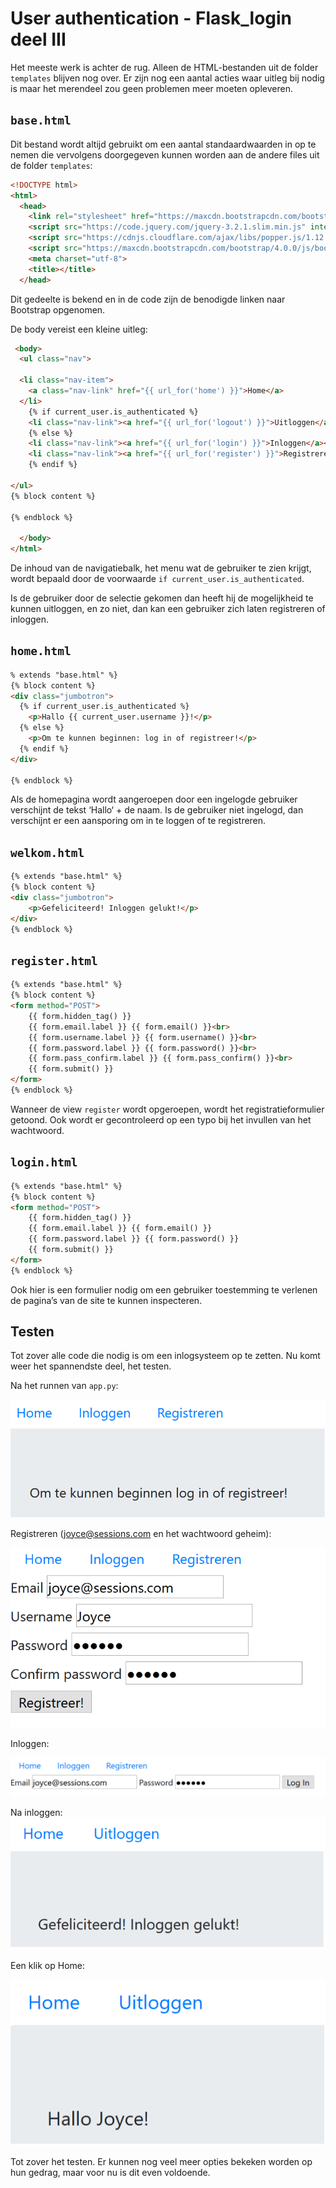 # User authentication - Flask_login deel III

Het meeste werk is achter de rug. Alleen de HTML-bestanden uit de folder `templates` blijven nog over. Er zijn nog een aantal acties waar uitleg bij nodig is maar het merendeel zou geen problemen meer moeten opleveren.

## `base.html`

Dit bestand wordt altijd gebruikt om een aantal standaardwaarden in op te nemen die vervolgens doorgegeven kunnen worden aan de andere files uit de folder `templates`:

```html
<!DOCTYPE html>
<html>
  <head>
    <link rel="stylesheet" href="https://maxcdn.bootstrapcdn.com/bootstrap/4.0.0/css/bootstrap.min.css" integrity="sha384-Gn5384xqQ1aoWXA+058RXPxPg6fy4IWvTNh0E263XmFcJlSAwiGgFAW/dAiS6JXm" crossorigin="anonymous">
    <script src="https://code.jquery.com/jquery-3.2.1.slim.min.js" integrity="sha384-KJ3o2DKtIkvYIK3UENzmM7KCkRr/rE9/Qpg6aAZGJwFDMVNA/GpGFF93hXpG5KkN" crossorigin="anonymous"></script>
    <script src="https://cdnjs.cloudflare.com/ajax/libs/popper.js/1.12.9/umd/popper.min.js" integrity="sha384-ApNbgh9B+Y1QKtv3Rn7W3mgPxhU9K/ScQsAP7hUibX39j7fakFPskvXusvfa0b4Q" crossorigin="anonymous"></script>
    <script src="https://maxcdn.bootstrapcdn.com/bootstrap/4.0.0/js/bootstrap.min.js" integrity="sha384-JZR6Spejh4U02d8jOt6vLEHfe/JQGiRRSQQxSfFWpi1MquVdAyjUar5+76PVCmYl" crossorigin="anonymous"></script>
    <meta charset="utf-8">
    <title></title>
  </head>
```

Dit gedeelte is bekend en in de code zijn de benodigde linken naar Bootstrap opgenomen.

De body vereist een kleine uitleg:

```html hl_lines="7"
 <body>
  <ul class="nav">

  <li class="nav-item">
    <a class="nav-link" href="{{ url_for('home') }}">Home</a>
  </li>
    {% if current_user.is_authenticated %}
    <li class="nav-link"><a href="{{ url_for('logout') }}">Uitloggen</a></li>
    {% else %}
    <li class="nav-link"><a href="{{ url_for('login') }}">Inloggen</a></li>
    <li class="nav-link"><a href="{{ url_for('register') }}">Registreren</a></li>
    {% endif %}

</ul>
{% block content %}

{% endblock %}

  </body>
</html>
```
De inhoud van de navigatiebalk, het menu wat de gebruiker te zien krijgt, wordt bepaald door de voorwaarde `if current_user.is_authenticated`. 

Is de gebruiker door de selectie gekomen dan heeft hij de mogelijkheid te kunnen uitloggen, en zo niet, dan kan een gebruiker zich laten registreren of inloggen.

## `home.html`

```html
% extends "base.html" %}
{% block content %}
<div class="jumbotron">
  {% if current_user.is_authenticated %}
    <p>Hallo {{ current_user.username }}!</p>
  {% else %}
    <p>Om te kunnen beginnen: log in of registreer!</p>
  {% endif %}
</div>

{% endblock %}
```
Als de homepagina wordt aangeroepen door een ingelogde gebruiker verschijnt de tekst ‘Hallo‘ + de naam. Is de gebruiker niet ingelogd, dan verschijnt er een aansporing om in te loggen of te registreren.

## `welkom.html`

```html
{% extends "base.html" %}
{% block content %}
<div class="jumbotron">
    <p>Gefeliciteerd! Inloggen gelukt!</p>
</div>
{% endblock %}
```

## `register.html`

```html
{% extends "base.html" %}
{% block content %}
<form method="POST">
    {{ form.hidden_tag() }}
    {{ form.email.label }} {{ form.email() }}<br>
    {{ form.username.label }} {{ form.username() }}<br>
    {{ form.password.label }} {{ form.password() }}<br>
    {{ form.pass_confirm.label }} {{ form.pass_confirm() }}<br>
    {{ form.submit() }}
</form>
{% endblock %}
```

Wanneer de view `register` wordt opgeroepen, wordt het registratieformulier getoond. Ook wordt er gecontroleerd op een typo bij het invullen van het wachtwoord.

## `login.html`

```html
{% extends "base.html" %}
{% block content %}
<form method="POST">
    {{ form.hidden_tag() }}
    {{ form.email.label }} {{ form.email() }}
    {{ form.password.label }} {{ form.password() }}
    {{ form.submit() }}
</form>
{% endblock %}
```

Ook hier is een formulier nodig om een gebruiker toestemming te verlenen de pagina’s van de site te kunnen inspecteren.

## Testen
Tot zover alle code die nodig is om een inlogsysteem op te zetten. Nu komt weer het spannendste deel, het testen.

Na het runnen van `app.py`:

![home pagina vóór het inloggen](imgs/eerste-pagina.png)

Registreren (joyce@sessions.com en het wachtwoord geheim):

![De registreer pagina](imgs/registreren.png)

Inloggen:

![De inlog pagina](imgs/inloggen.png)

Na inloggen:
![Het resultaat van welkom.html](imgs/na-inloggen.png)

Een klik op Home:

![De home pagina ná het inloggen](imgs/home-ingelogd.png)

Tot zover het testen. Er kunnen nog veel meer opties bekeken worden op hun gedrag, maar voor nu is dit even voldoende.




